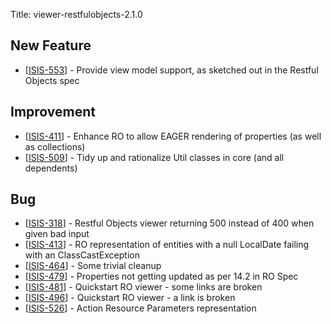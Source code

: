 Title: viewer-restfulobjects-2.1.0


<h2>        New Feature
</h2>
<ul>
<li>[<a href='https://issues.apache.org/jira/browse/ISIS-553'>ISIS-553</a>] -         Provide view model support, as sketched out in the Restful Objects spec
</li>
</ul>

                
<h2>        Improvement
</h2>
<ul>
<li>[<a href='https://issues.apache.org/jira/browse/ISIS-411'>ISIS-411</a>] -         Enhance RO to allow EAGER rendering of properties (as well as collections)
</li>
<li>[<a href='https://issues.apache.org/jira/browse/ISIS-509'>ISIS-509</a>] -         Tidy up and rationalize Util classes in core (and all dependents)
</li>
</ul>
    
                    

<h2>        Bug
</h2>
<ul>
<li>[<a href='https://issues.apache.org/jira/browse/ISIS-318'>ISIS-318</a>] -         Restful Objects viewer returning 500 instead of 400 when given bad input
</li>
<li>[<a href='https://issues.apache.org/jira/browse/ISIS-413'>ISIS-413</a>] -         RO representation of entities with a null LocalDate failing with an ClassCastException
</li>
<li>[<a href='https://issues.apache.org/jira/browse/ISIS-464'>ISIS-464</a>] -         Some trivial cleanup
</li>
<li>[<a href='https://issues.apache.org/jira/browse/ISIS-479'>ISIS-479</a>] -         Properties not getting updated as per 14.2 in RO Spec
</li>
<li>[<a href='https://issues.apache.org/jira/browse/ISIS-481'>ISIS-481</a>] -         Quickstart RO viewer - some links are broken
</li>
<li>[<a href='https://issues.apache.org/jira/browse/ISIS-496'>ISIS-496</a>] -         Quickstart RO viewer - a link is broken
</li>
<li>[<a href='https://issues.apache.org/jira/browse/ISIS-526'>ISIS-526</a>] -         Action Resource Parameters representation
</li>
</ul>

                    
